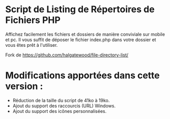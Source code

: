 # Script de Listing de Répertoires de Fichiers PHP
Affichez facilement les fichiers et dossiers de manière conviviale sur mobile et pc.
Il vous suffit de déposer le fichier index.php dans votre dossier et vous êtes prêt à l'utiliser.

Fork de https://github.com/halgatewood/file-directory-list/

# Modifications apportées dans cette version :
- Réduction de la taille du script de 41ko à 19ko.
- Ajout du support des raccourcis (URL) Windows.
- Ajout du support des icônes personnalisées.
